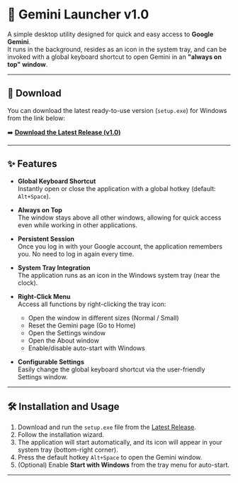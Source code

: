 # 🌌 Gemini Launcher v1.0

A simple desktop utility designed for quick and easy access to **Google Gemini**.  
It runs in the background, resides as an icon in the system tray, and can be invoked with a global keyboard shortcut to open Gemini in an **"always on top" window**.

---

## 🚀 Download

You can download the latest ready-to-use version (`setup.exe`) for Windows from the link below:

➡️ **[Download the Latest Release (v1.0)]([https://github.com/YOUR-USERNAME/gemini-launcher/releases/latest](https://github.com/ahmetelcin/Gemini-Launcher/releases/tag/v1.0))**  

---

## ✨ Features

- **Global Keyboard Shortcut**  
  Instantly open or close the application with a global hotkey (default: `Alt+Space`).

- **Always on Top**  
  The window stays above all other windows, allowing for quick access even while working in other applications.

- **Persistent Session**  
  Once you log in with your Google account, the application remembers you. No need to log in again every time.

- **System Tray Integration**  
  The application runs as an icon in the Windows system tray (near the clock).

- **Right-Click Menu**  
  Access all functions by right-clicking the tray icon:
  - Open the window in different sizes (Normal / Small)
  - Reset the Gemini page (Go to Home)
  - Open the Settings window
  - Open the About window
  - Enable/disable auto-start with Windows

- **Configurable Settings**  
  Easily change the global keyboard shortcut via the user-friendly Settings window.

---

## 🛠️ Installation and Usage

1. Download and run the `setup.exe` file from the [Latest Release](https://github.com/YOUR-USERNAME/gemini-launcher/releases/latest).
2. Follow the installation wizard.
3. The application will start automatically, and its icon will appear in your system tray (bottom-right corner).
4. Press the default hotkey `Alt+Space` to open the Gemini window.
5. (Optional) Enable **Start with Windows** from the tray menu for auto-start.

---
